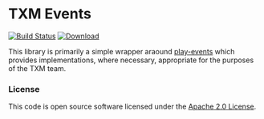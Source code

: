 
# TXM Events

[![Build Status](https://travis-ci.org/hmrc/txm-events.svg?branch=master)](https://travis-ci.org/hmrc/txm-events) [ ![Download](https://api.bintray.com/packages/hmrc/releases/txm-events/images/download.svg) ](https://bintray.com/hmrc/releases/txm-events/_latestVersion)

This library is primarily a simple wrapper araound [play-events](https://github.com/hmrc/play-events) which provides implementations, where necessary, appropriate for the purposes of the TXM team.

### License

This code is open source software licensed under the [Apache 2.0 License]("http://www.apache.org/licenses/LICENSE-2.0.html").
